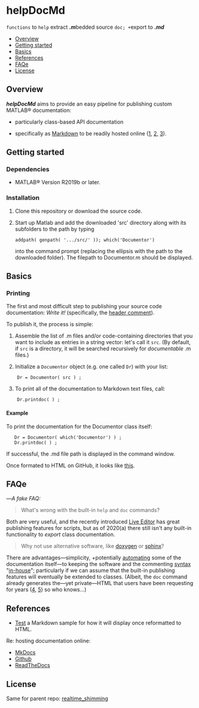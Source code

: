 # helpDocMd

`functions` to `help` extract ***.m***bedded source `doc; +`export to ***.md***

- [Overview](#overview)
- [Getting started](#getting-started)
- [Basics](#basics)
- [References](#references)
- [FAQe](#faqe)
- [License](#license)

## Overview

**_helpDocMd_** aims to provide an easy pipeline for publishing custom
MATLAB&reg; documentation:

+ particularly class-based API documentation  

+ specifically as [Markdown] to be readily hosted online ([1][mkdocs], [2][github], [3][readthedocs]). 

[mkdocs]: https://www.mkdocs.org
[github]: https://pages.github.com/
[readthedocs]: https://readthedocs.org/
[Markdown]: https://daringfireball.net/projects/markdown/

## Getting started

### Dependencies

- MATLAB&reg; Version R2019b or later.

### Installation

1. Clone this repository or download the source code.

2. Start up Matlab and add the downloaded 'src' directory along with its
   subfolders to the path by typing 
   
   `addpath( genpath( '.../src/' )); which('Documentor')`
   
   into the command prompt (replacing the ellipsis with the path to the downloaded folder). 
   The filepath to Documentor.m should be displayed.

## Basics

### Printing

The first and most difficult step to publishing your source code documentation:
*Write it!* (specifically, the
[header comment](https://www.mathworks.com/help/matlab/matlab_prog/add-help-for-your-program.html)).

To publish it, the process is simple:

1. Assemble the list of .m files and/or code-containing directories that you
   want to include as entries in a string vector: let's call it `src`. 
   (By default, if `src` is a directory, it will be searched recursively for *documentable* .m files.) 

2. Initialize a `Documentor` object (e.g. one called `Dr`) with your list:  
```
    Dr = Documentor( src ) ;  
```

3. To print all of the documentation to Markdown text files, call:  
```
    Dr.printdoc( ) ; 
```

#### Example

To print the documentation for the Documentor class itself:
```
   Dr = Documentor( which('Documentor') ) ;  
   Dr.printdoc( ) ;
```

If successful, the .md file path is displayed in the command window.

Once formated to HTML on GitHub, it looks like
[this](https://github.com/neuropoly/realtime_shimming/blob/helpDocMd/helpDocMd/docs/Documentor.md).

## FAQe 

—*A fake FAQ:*

>What's wrong with the built-in `help` and `doc` commands?

Both are very useful, and the recently introduced 
[Live Editor](https://www.mathworks.com/help/matlab/matlab_prog/what-is-a-live-script-or-function.html)
has great publishing features for scripts, but as of 2020(a) there still isn't
any built-in functionality to *export* class documentation.

>Why not use alternative software, like
>[doxygen](https://github.com/simgunz/doxymatlab) or
>[sphinx](https://pypi.org/project/sphinxcontrib-matlabdomain/)?

There are advantages—simplicity, +potentially
[automating](https://www.mathworks.com/help/matlab/ref/meta.class-class.html)
some of the documentation itself—to keeping the software and the commenting
[syntax](https://www.mathworks.com/matlabcentral/answers/help/markup/)
"[in-house](https://youtu.be/LYmvsFqu8kg?t=35)"; particularly if we can assume
that the built-in publishing features will eventually be extended to classes.
(Albeit, the `doc` command already generates the—yet private—HTML that users
have been requesting for years ([4][stack1], [5][stack2]) so who knows...)

[stack1]: https://stackoverflow.com/questions/26242145/what-is-the-mathworks-way-to-generate-matlab-html-documentation
[stack2]: https://stackoverflow.com/questions/37562403/publish-matlab-class-documentation-to-html?rq=1

## References

- [Test](https://daringfireball.net/projects/markdown/dingus) a Markdown sample for how it will display once reformatted to HTML.

Re: hosting documentation online:
- [MkDocs](https://www.mkdocs.org/)
- [Github](https://pages.github.com/)
- [ReadTheDocs](https://docs.readthedocs.io/en/stable/)

## License

Same for parent repo: [realtime_shimming](https://github.com/neuropoly/realtime_shimming/blob/master/LICENSE)
